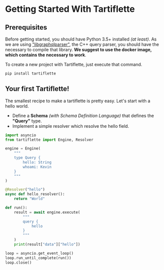 # Getting Started With Tartiflette

## Prerequisites

Before getting started, you should have Python 3.5+ installed _(at least)_. As we are using ["libgraphqlparser"](https://github.com/graphql/libgraphqlparser), the C++ query parser, you should have the necessary to compile that library. **We suggest to use the docker image, which contains the necessary to work**.

To create a new project with Tartiflette, just execute that command.

```bash
pip install tartiflette
```

## Your first Tartiflette!

The smallest recipe to make a tartiflette is pretty easy. Let's start with a hello world.

* Define a **Schema** _(with Schema Definition Language)_ that defines the **"Query"** type.
* Implement a simple resolver which resolve the hello field.

```python
import asyncio
from tartiflette import Engine, Resolver

engine = Engine(
    """
    type Query {
        hello: String
        whoami: Kevin
    }
    """
)

@Resolver("hello")
async def hello_resolver():
    return "World"

def run():
    result = await engine.execute(
        """
        query {
            hello
        }
        """
    )
    print(result["data"]["hello"])

loop = asyncio.get_event_loop()
loop.run_until_complete(run())
loop.close()
```

